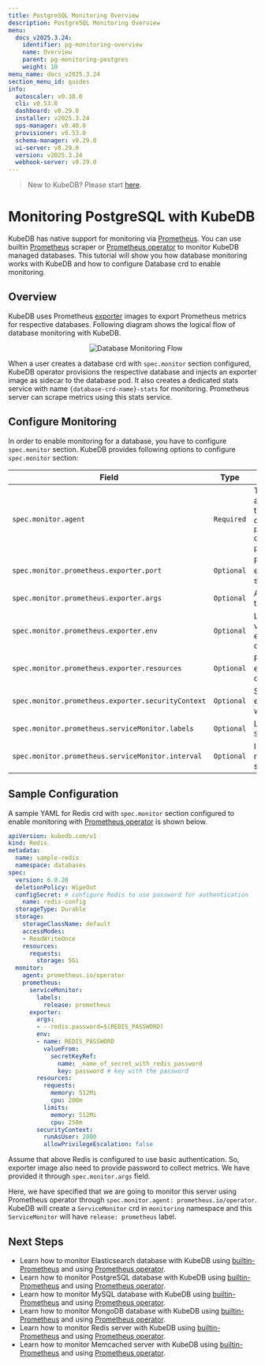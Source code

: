 ```yaml
---
title: PostgreSQL Monitoring Overview
description: PostgreSQL Monitoring Overview
menu:
  docs_v2025.3.24:
    identifier: pg-monitoring-overview
    name: Overview
    parent: pg-monitoring-postgres
    weight: 10
menu_name: docs_v2025.3.24
section_menu_id: guides
info:
  autoscaler: v0.38.0
  cli: v0.53.0
  dashboard: v0.29.0
  installer: v2025.3.24
  ops-manager: v0.40.0
  provisioner: v0.53.0
  schema-manager: v0.29.0
  ui-server: v0.29.0
  version: v2025.3.24
  webhook-server: v0.29.0
---
```


> New to KubeDB? Please start [here](/docs/v2025.3.24/README).

# Monitoring PostgreSQL with KubeDB

KubeDB has native support for monitoring via [Prometheus](https://prometheus.io/). You can use builtin [Prometheus](https://github.com/prometheus/prometheus) scraper or [Prometheus operator](https://github.com/prometheus-operator/prometheus-operator) to monitor KubeDB managed databases. This tutorial will show you how database monitoring works with KubeDB and how to configure Database crd to enable monitoring.

## Overview

KubeDB uses Prometheus [exporter](https://prometheus.io/docs/instrumenting/exporters/#databases) images to export Prometheus metrics for respective databases. Following diagram shows the logical flow of database monitoring with KubeDB.

<p align="center">
  <img alt="Database Monitoring Flow"  src="/docs/v2025.3.24/images/concepts/monitoring/database-monitoring-overview.svg">
</p>

When a user creates a database crd with `spec.monitor` section configured, KubeDB operator provisions the respective database and injects an exporter image as sidecar to the database pod. It also creates a dedicated stats service with name `{database-crd-name}-stats` for monitoring. Prometheus server can scrape metrics using this stats service.

## Configure Monitoring

In order to enable monitoring for a database, you have to configure `spec.monitor` section. KubeDB provides following options to configure `spec.monitor` section:

|                Field                               |    Type    |                                                                                     Uses                                                       |
| -------------------------------------------------- | ---------- | ---------------------------------------------------------------------------------------------------------------------------------------------- |
| `spec.monitor.agent`                               | `Required` | Type of the monitoring agent that will be used to monitor this database. It can be `prometheus.io/builtin` or `prometheus.io/operator`. |
| `spec.monitor.prometheus.exporter.port`            | `Optional` | Port number where the exporter side car will serve metrics.                                                                                    |
| `spec.monitor.prometheus.exporter.args`            | `Optional` | Arguments to pass to the exporter sidecar.                                                                                                     |
| `spec.monitor.prometheus.exporter.env`             | `Optional` | List of environment variables to set in the exporter sidecar container.                                                                        |
| `spec.monitor.prometheus.exporter.resources`       | `Optional` | Resources required by exporter sidecar container.                                                                                              |
| `spec.monitor.prometheus.exporter.securityContext` | `Optional` | Security options the exporter should run with.                                                                                                 |
| `spec.monitor.prometheus.serviceMonitor.labels`    | `Optional` | Labels for `ServiceMonitor` crd.                                                                                                               |
| `spec.monitor.prometheus.serviceMonitor.interval`  | `Optional` | Interval at which metrics should be scraped.                                                                                                   |

## Sample Configuration

A sample YAML for Redis crd with `spec.monitor` section configured to enable monitoring with [Prometheus operator](https://github.com/prometheus-operator/prometheus-operator) is shown below.

```yaml
apiVersion: kubedb.com/v1
kind: Redis
metadata:
  name: sample-redis
  namespace: databases
spec:
  version: 6.0.20
  deletionPolicy: WipeOut
  configSecret: # configure Redis to use password for authentication
    name: redis-config
  storageType: Durable
  storage:
    storageClassName: default
    accessModes:
    - ReadWriteOnce
    resources:
      requests:
        storage: 5Gi
  monitor:
    agent: prometheus.io/operator
    prometheus:
      serviceMonitor:
        labels:
          release: prometheus
      exporter:
        args:
        - --redis.password=$(REDIS_PASSWORD)
        env:
        - name: REDIS_PASSWORD
          valueFrom:
            secretKeyRef:
              name: _name_of_secret_with_redis_password
              key: password # key with the password
        resources:
          requests:
            memory: 512Mi
            cpu: 200m
          limits:
            memory: 512Mi
            cpu: 250m
        securityContext:
          runAsUser: 2000
          allowPrivilegeEscalation: false
```

Assume that above Redis is configured to use basic authentication. So, exporter image also need to provide password to collect metrics. We have provided it through `spec.monitor.args` field.

Here, we have specified that we are going to monitor this server using Prometheus operator through `spec.monitor.agent: prometheus.io/operator`. KubeDB will create a `ServiceMonitor` crd in `monitoring` namespace and this `ServiceMonitor` will have `release: prometheus` label.

## Next Steps

- Learn how to monitor Elasticsearch database with KubeDB using [builtin-Prometheus](/docs/v2025.3.24/guides/elasticsearch/monitoring/using-builtin-prometheus) and using [Prometheus operator](/docs/v2025.3.24/guides/elasticsearch/monitoring/using-prometheus-operator).
- Learn how to monitor PostgreSQL database with KubeDB using [builtin-Prometheus](/docs/v2025.3.24/guides/postgres/monitoring/using-builtin-prometheus) and using [Prometheus operator](/docs/v2025.3.24/guides/postgres/monitoring/using-prometheus-operator).
- Learn how to monitor MySQL database with KubeDB using [builtin-Prometheus](/docs/v2025.3.24/guides/mysql/monitoring/builtin-prometheus/) and using [Prometheus operator](/docs/v2025.3.24/guides/mysql/monitoring/prometheus-operator/).
- Learn how to monitor MongoDB database with KubeDB using [builtin-Prometheus](/docs/v2025.3.24/guides/mongodb/monitoring/using-builtin-prometheus) and using [Prometheus operator](/docs/v2025.3.24/guides/mongodb/monitoring/using-prometheus-operator).
- Learn how to monitor Redis server with KubeDB using [builtin-Prometheus](/docs/v2025.3.24/guides/redis/monitoring/using-builtin-prometheus) and using [Prometheus operator](/docs/v2025.3.24/guides/redis/monitoring/using-prometheus-operator).
- Learn how to monitor Memcached server with KubeDB using [builtin-Prometheus](/docs/v2025.3.24/guides/memcached/monitoring/using-builtin-prometheus) and using [Prometheus operator](/docs/v2025.3.24/guides/memcached/monitoring/using-prometheus-operator).
